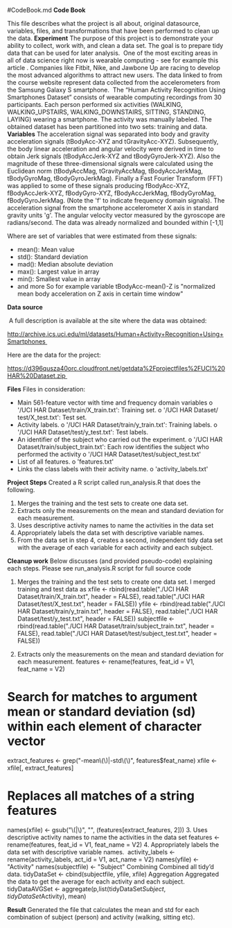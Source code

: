 #CodeBook.md
<B>Code Book</B>

This file describes what the project is all about, original datasource, variables, files, and transformations that have been performed to clean up the data.
<B>Experiment</B>
The purpose of this project is to demonstrate your ability to collect, work with, and clean a data set. The goal is to prepare tidy data that can be used for later analysis. 
One of the most exciting areas in all of data science right now is wearable computing - see for example this article . Companies like Fitbit, Nike, and Jawbone Up are racing to develop the most advanced algorithms to attract new users. The data linked to from the course website represent data collected from the accelerometers from the Samsung Galaxy S smartphone. 
The “Human Activity Recognition Using Smartphones Dataset” consists of wearable computing recordings from 30 participants. Each person performed six activities (WALKING, WALKING_UPSTAIRS, WALKING_DOWNSTAIRS, SITTING, STANDING, LAYING) wearing a smartphone. The activity was manually labeled. The obtained dataset has been partitioned into two sets: training and data.
<B>Variables</B>
The acceleration signal was separated into body and gravity acceleration signals (tBodyAcc-XYZ and tGravityAcc-XYZ). Subsequently, the body linear acceleration and angular velocity were derived in time to obtain Jerk signals (tBodyAccJerk-XYZ and tBodyGyroJerk-XYZ). Also the magnitude of these three-dimensional signals were calculated using the Euclidean norm (tBodyAccMag, tGravityAccMag, tBodyAccJerkMag, tBodyGyroMag, tBodyGyroJerkMag). Finally a Fast Fourier Transform (FFT) was applied to some of these signals producing fBodyAcc-XYZ, fBodyAccJerk-XYZ, fBodyGyro-XYZ, fBodyAccJerkMag, fBodyGyroMag, fBodyGyroJerkMag. (Note the 'f' to indicate frequency domain signals).
The acceleration signal from the smartphone accelerometer X axis in standard gravity units 'g'. The angular velocity vector measured by the gyroscope are radians/second. The data was already normalized and bounded within [-1,1]

 Where are set of variables that were estimated from these signals:
* mean(): Mean value
* std(): Standard deviation
* mad(): Median absolute deviation
* max(): Largest value in array
* min(): Smallest value in array
* and more
So for example variable tBodyAcc-mean()-Z is "normalized mean body acceleration on Z axis in certain time window"

<B>Data source</B>

 A full description is available at the site where the data was obtained: 

http://archive.ics.uci.edu/ml/datasets/Human+Activity+Recognition+Using+Smartphones 

Here are the data for the project: 

https://d396qusza40orc.cloudfront.net/getdata%2Fprojectfiles%2FUCI%20HAR%20Dataset.zip 

<B>Files</B>
Files in consideration:
* Main 561-feature vector with time and frequency domain variables
o '/UCI HAR Dataset/train/X_train.txt': Training set.
o '/UCI HAR Dataset/ test/X_test.txt': Test set.
* Activity labels.
o '/UCI HAR Dataset/train/y_train.txt': Training labels.
o '/UCI HAR Dataset/test/y_test.txt': Test labels.
* An identifier of the subject who carried out the experiment.
o '/UCI HAR Dataset/train/subject_train.txt': Each row identifies the subject who performed the activity
o '/UCI HAR Dataset/test/subject_test.txt'
* List of all features.
o 'features.txt'
* Links the class labels with their activity name.
o 'activity_labels.txt'

<B>Project Steps</B>
Created a R script called run_analysis.R that does the following.
1. Merges the training and the test sets to create one data set.
2. Extracts only the measurements on the mean and standard deviation for each measurement. 
3. Uses descriptive activity names to name the activities in the data set
4. Appropriately labels the data set with descriptive variable names. 
5. From the data set in step 4, creates a second, independent tidy data set with the average of each variable for each activity and each subject.

<B>Cleanup work</B>
Below discusses (and provided pseudo-code) explaining each steps. Please see run_analysis.R script for full source code
1. Merges the training and the test sets to create one data set.
I merged training and test data as
xfile <- rbind(read.table("./UCI HAR Dataset/train/X_train.txt", header = FALSE), 
               read.table("./UCI HAR Dataset/test/X_test.txt", header = FALSE))
yfile <- rbind(read.table("./UCI HAR Dataset/train/y_train.txt", header = FALSE),
               read.table("./UCI HAR Dataset/test/y_test.txt", header = FALSE))
subjectfile <- rbind(read.table("./UCI HAR Dataset/train/subject_train.txt", header = FALSE),
                     read.table("./UCI HAR Dataset/test/subject_test.txt", header = FALSE))

2. Extracts only the measurements on the mean and standard deviation for each measurement.
features <- rename(features, feat_id = V1, feat_name = V2)

# Search for matches to argument mean or standard deviation (sd)  within each element of character vector
extract_features <- grep("-mean\\(\\)|-std\\(\\)", features$feat_name) 
xfile  <- xfile[, extract_features] 
# Replaces all matches of a string features 
names(xfile) <- gsub("\\(|\\)", "", (features[extract_features, 2]))
3. Uses descriptive activity names to name the activities in the data set
features <- rename(features, feat_id = V1, feat_name = V2)
4. Appropriately labels the data set with descriptive variable names. 
activity_labels <- rename(activity_labels, act_id = V1, act_name = V2)
names(yfile) <- "Activity"
names(subjectfile) <- "Subject"
Combining
Combined all tidy’d data.
tidyDataSet <- cbind(subjectfile, yfile, xfile)
Aggregation
Aggregated the data to get the average for each activity and each subject.
tidyDataAVGSet <- aggregate(p,list(tidyDataSet$Subject, tidyDataSet$Activity), mean)

<B>Result</B>
Generated the file that calculates the mean and std for each combination of subject (person) and activity (walking, sitting etc).
